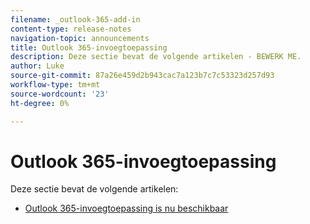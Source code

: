 ```yaml
---
filename: _outlook-365-add-in
content-type: release-notes
navigation-topic: announcements
title: Outlook 365-invoegtoepassing
description: Deze sectie bevat de volgende artikelen - BEWERK ME.
author: Luke
source-git-commit: 87a26e459d2b943cac7a123b7c7c53323d257d93
workflow-type: tm+mt
source-wordcount: '23'
ht-degree: 0%

---
```



# Outlook 365-invoegtoepassing

Deze sectie bevat de volgende artikelen:

* [Outlook 365-invoegtoepassing is nu beschikbaar](../../product-announcements/outlook-365-add-in/outlook-365-add-in-now-available.md)

